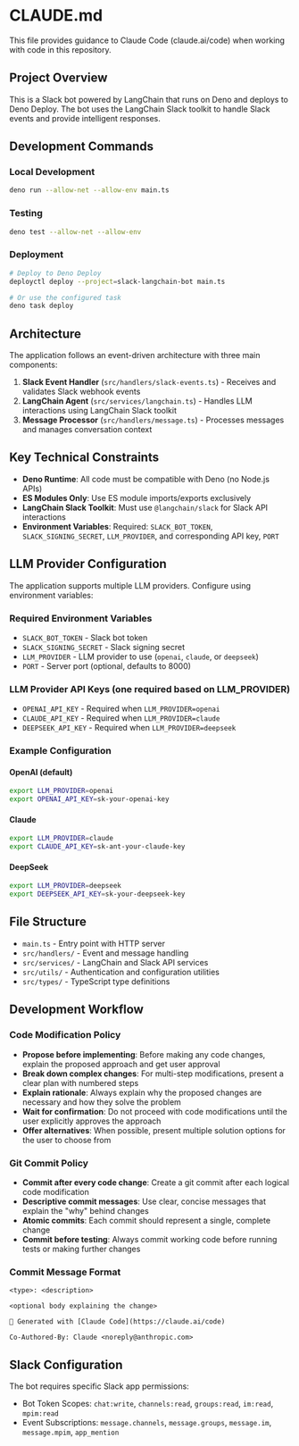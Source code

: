 # CLAUDE.md

This file provides guidance to Claude Code (claude.ai/code) when working with code in this repository.

## Project Overview

This is a Slack bot powered by LangChain that runs on Deno and deploys to Deno Deploy. The bot uses the LangChain Slack toolkit to handle Slack events and provide intelligent responses.

## Development Commands

### Local Development
```bash
deno run --allow-net --allow-env main.ts
```

### Testing
```bash
deno test --allow-net --allow-env
```

### Deployment
```bash
# Deploy to Deno Deploy
deployctl deploy --project=slack-langchain-bot main.ts

# Or use the configured task
deno task deploy
```

## Architecture

The application follows an event-driven architecture with three main components:

1. **Slack Event Handler** (`src/handlers/slack-events.ts`) - Receives and validates Slack webhook events
2. **LangChain Agent** (`src/services/langchain.ts`) - Handles LLM interactions using LangChain Slack toolkit
3. **Message Processor** (`src/handlers/message.ts`) - Processes messages and manages conversation context

## Key Technical Constraints

- **Deno Runtime**: All code must be compatible with Deno (no Node.js APIs)
- **ES Modules Only**: Use ES module imports/exports exclusively
- **LangChain Slack Toolkit**: Must use `@langchain/slack` for Slack API interactions
- **Environment Variables**: Required: `SLACK_BOT_TOKEN`, `SLACK_SIGNING_SECRET`, `LLM_PROVIDER`, and corresponding API key, `PORT`

## LLM Provider Configuration

The application supports multiple LLM providers. Configure using environment variables:

### Required Environment Variables
- `SLACK_BOT_TOKEN` - Slack bot token
- `SLACK_SIGNING_SECRET` - Slack signing secret
- `LLM_PROVIDER` - LLM provider to use (`openai`, `claude`, or `deepseek`)
- `PORT` - Server port (optional, defaults to 8000)

### LLM Provider API Keys (one required based on LLM_PROVIDER)
- `OPENAI_API_KEY` - Required when `LLM_PROVIDER=openai`
- `CLAUDE_API_KEY` - Required when `LLM_PROVIDER=claude`
- `DEEPSEEK_API_KEY` - Required when `LLM_PROVIDER=deepseek`

### Example Configuration

#### OpenAI (default)
```bash
export LLM_PROVIDER=openai
export OPENAI_API_KEY=sk-your-openai-key
```

#### Claude
```bash
export LLM_PROVIDER=claude
export CLAUDE_API_KEY=sk-ant-your-claude-key
```

#### DeepSeek
```bash
export LLM_PROVIDER=deepseek
export DEEPSEEK_API_KEY=sk-your-deepseek-key
```

## File Structure

- `main.ts` - Entry point with HTTP server
- `src/handlers/` - Event and message handling
- `src/services/` - LangChain and Slack API services
- `src/utils/` - Authentication and configuration utilities
- `src/types/` - TypeScript type definitions

## Development Workflow

### Code Modification Policy
- **Propose before implementing**: Before making any code changes, explain the proposed approach and get user approval
- **Break down complex changes**: For multi-step modifications, present a clear plan with numbered steps
- **Explain rationale**: Always explain why the proposed changes are necessary and how they solve the problem
- **Wait for confirmation**: Do not proceed with code modifications until the user explicitly approves the approach
- **Offer alternatives**: When possible, present multiple solution options for the user to choose from

### Git Commit Policy
- **Commit after every code change**: Create a git commit after each logical code modification
- **Descriptive commit messages**: Use clear, concise messages that explain the "why" behind changes
- **Atomic commits**: Each commit should represent a single, complete change
- **Commit before testing**: Always commit working code before running tests or making further changes

### Commit Message Format
```
<type>: <description>

<optional body explaining the change>

🤖 Generated with [Claude Code](https://claude.ai/code)

Co-Authored-By: Claude <noreply@anthropic.com>
```

## Slack Configuration

The bot requires specific Slack app permissions:
- Bot Token Scopes: `chat:write`, `channels:read`, `groups:read`, `im:read`, `mpim:read`
- Event Subscriptions: `message.channels`, `message.groups`, `message.im`, `message.mpim`, `app_mention`